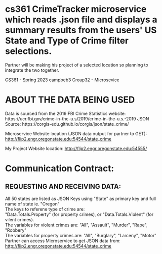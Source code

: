 # cs361 CrimeTracker microservice which reads .json file and displays a summary results from the users' US State and Type of Crime filter selections.
Partner will be making his project of a selected location so planning to integrate the two together.

CS361 - Spring 2023
campbeb3
Group32 - Microsevice

<h1> ABOUT THE DATA BEING USED </h1>
Data is sourced from the 2019 FBI Crime Statistics website: https://ucr.fbi.gov/crime-in-the-u.s/2019/crime-in-the-u.s.-2019
JSON Source: https://corgis-edu.github.io/corgis/json/state_crime/
 
Microservice Website location (JSON data output for partner to GET): 
http://flip2.engr.oregonstate.edu:54544/state_crime


My Project Website location:
http://flip2.engr.oregonstate.edu:54555/


<h1> Communication Contract:</h1>

<h2> REQUESTING AND RECEIVING DATA: </h2>

All 50 states are listed as JSON Keys using "State" as primary key and full name of state ie. "Oregon"
<br>
The keys to referene type of crime are: <br>
"Data.Totals.Property" (for property crimes), or "Data.Totals.Violent" (for vilent crimes).
<br>
The variables for violent crimes are: "All", "Assault", "Murder", "Rape", "Robbery"
<br>
The variables for property crimes are: "All", "Burglary", "Larceny", "Motor"
<br>
Partner can access Microservice to get JSON data from: http://flip2.engr.oregonstate.edu:54544/state_crime







